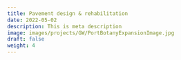 ```yaml
---
title: Pavement design & rehabilitation
date: 2022-05-02
description: This is meta description
image: images/projects/GW/PortBotanyExpansionImage.jpg
draft: false
weight: 4
---
```

<!--
<hr>

<br /><br />
<hr>



####  Design

Greg Wright has designed numerous residential and heavy duty pavements for a variety of
clients ranging from state road, port and airport authorities to local government.

For example, Greg designed and detailed the concrete pavements for the Gore Hill Freeway upgrade component of the $1.1 billion Lane Cove Tunnel project, the hardstand and internal road pavements for the $3.5 billion Victorian Desalination project and the rigid and flexible pavements for the $2.7 billion Clem7 project in Brisbane.

Greg also designed the concrete pavements for Taxiways G & F of the Sydney Airport and their flexible pavement connections to the DOM3 terminal and interconnecting taxiways GA1 and D.

<hr>
<figure>
  <img src="/images/projects/GW/Clem.jpg" width="750"  />
  <figcaption>
      <h5>Clem7 project in Brisbane</h5>
  </figcaption>
</figure>
<hr>

#### Dilapidation surveys

Greg Wright has carried out numerous pavement dilapidation surveys for a variety of clients such as Energy Australia, Leighton Contractors and Lend Lease Engineering.

Greg's first dilapidation contract involved surveying by ten local roads in the Gosford City local government area to identify and map the distress exhibited that they exhibited before Energy Australia installed the steel posts that carry the 133 kV high tension cables.

Greg has also carried out several dilapidation surveys on local roads trafficked by construction vehicles accessing the rail corridor between Epping to Thornleigh and between Villawood and Cabramatta, Sydney, NSW.

<hr>
<figure>
  <img src="/images/projects/GW/Canley.jpg" width="750"  />
  <figcaption>
      <h5>Pavement Damage, Canley Vale, NSW</h5>
  </figcaption>
</figure>


<hr>
<figure>
  <img src="/images/projects/GW/Epping-1.jpg" width="750"  />
  <figcaption>
      <h5>Pavement Damage, Epping, NSW</h5>
  </figcaption>
</figure>
<hr>

#### Innovations

Greg Wright has designed several pavement innovations for a clients such as the Thiess John Holland Joint Venture (TJHJV) and the Leightons Bilfinger Berger Joint Venture (LBBJV).

For example, Greg designed the prefabricated components and process that TJHJV used to install the pavement lights in the unreinforced concrete slabs of the M2 Motorway at the western entry to the Lane Cove Tunnel.

Greg also designed several innovations for Brisbane's North South Brisbane Bypass (aka CLem7) tunnel project including anchoring the northern end of the tunnel's continuously reinforced concrete pavement (CRCP) to the cast in situ concrete cradle adjacent to the Clem7 tunnel's northern portal. Greg also recommended to LBBJV that the tunnel CRCP be longitudinally diamond ground to reduce its as built roughness to the specified level

<hr>
<figure>
  <img src="/images/projects/GW/FEA.jpg" width="750"  />
  <figcaption>
      <h5>Pavement FEA Model</h5>
  </figcaption>
</figure>


<hr>
<figure>
  <img src="/images/projects/GW/Drawing.jpg" width="750"  />
  <figcaption>
      <h5>CRCP Penetration Details</h5>
  </figcaption>
</figure>
<hr>

#### Diagnostics
Greg Wright has performed numerous pavement diagnostic surveys to establish the cause(s) of observed pavement distress.

For example, Greg carried out several pavement investigations on secondary roads in the Darling Downs region for the Department of Main Roads, Queensland after the 2010 floods. These investigations revealed that the flood damage was, in part, due to the pavement base courses being either poorly constructed and/or designed and/or drained.

Greg has recently undertaken an interesting heavy duty pavement investigation to identify the cause(s) of the observed pavement damage at a logistics centre in Banksmeadow, Sydney.
Greg also carried out numerous pavement investigations while he was working for Hornsby Shire Council , Cessnock city Council and Lake Macquarie City Council.

<hr>
<figure>
  <img src="/images/projects/GW/MacquariePk.jpg" width="750"  />
  <figcaption>
      <h5>Pavement Rutting Pittwater Rd, Macquarie Park</h5>
  </figcaption>
</figure>
<hr>

#### Management
Greg Wright has developed pavement management programs for a variety of clients such as local government authorities, public works authorities and motorway owners.

For example, Greg developed six annual pavement management programs for Hornsby Shire Council between January 1995 and January 2001. This included subprograms comprising pavement rehabilitation, asphalt patching, crack sealing, bitumen enrichment and  resurfacing.  

Greg also developed a five year rolling works program for the Highland Highway in PNG for the Department of Works and a resurfacing program for the M2 Motorway in Sydney.

<hr>
<figure>
  <img src="/images/projects/GW/management.jpg" width="750"  />
  <figcaption>
      <h5>Pavement testing</h5>
  </figcaption>
</figure>
<hr>


#### Verification/review
Greg Wright has verified and has reviewed a large number of pavements for a variety of clients ranging from state road and port authorities to local government.

For example, Greg verified the pavements for the $1.5 billion Port Botany Expansion project and the $2.0 billion Ipswich Motorway upgrade project and numerous pavement rehabilitation
designs for the Shire of Hinchinbrook in Queensland following the devastation of tropical
cyclone Yasi.

Greg also reviewed the pavements designed by Parsons Brinkerhoff (PB) for the Lane Cove
Tunnel and reviewed the pavements for the Enfield Intermodal logistics Centre, the M2
Motorway Upgrade and the E2U projects while he was working for AECOM.

<hr>
<figure>
  <img src="/images/projects/GW/PortBotanyExpansionImageNL.jpg" width="750"  />
  <figcaption>
      <h5>Port Botany Expansion</h5>
  </figcaption>
</figure>


<hr>
<figure>
  <img src="/images/projects/GW/ipswichmotorway.jpg" width="750"  />
  <figcaption>
      <h5>Ipswich Motorway</h5>
  </figcaption>
</figure>
<hr>

-->
